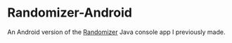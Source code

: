 # Randomizer-Android
An Android version of the <a href="https://github.com/tucker-tyler/Randomizer">Randomizer</a> Java console app I previously made.
